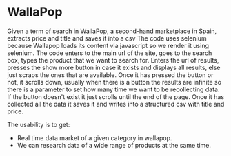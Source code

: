# WallaPop
Given a term of search in WallaPop, a second-hand marketplace in Spain, extracts price and title and saves it into a csv
The code uses selenium because Wallapop loads its content via javascript so we render it using selenium.
The code enters to the main url of the site, goes to the search box, types the product that we want to search for.
Enters the url of results, presses the show more button in case it exists and displays all results, else just scraps the ones that are available.
Once it has pressed the button or not, it scrolls down, usually when there is a button the results are infinite so there is a parameter to set how many time we want to be recollecting data.
If the button doesn't exist it just scrolls until the end of the page.
Once it has collected all the data it saves it and writes into a structured csv with title and price.

The usability is to get:
  - Real time data market of a given category in wallapop.
  - We can research data of a wide range of products at the same time.

